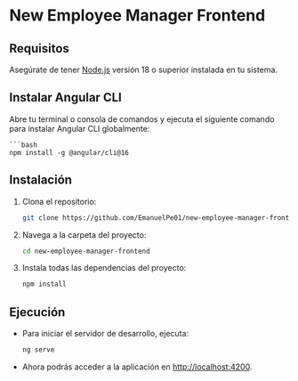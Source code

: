 # New Employee Manager Frontend

## Requisitos

Asegúrate de tener [Node.js](https://nodejs.org/) versión 18 o superior instalada en tu sistema.

## Instalar Angular CLI
Abre tu terminal o consola de comandos y ejecuta el siguiente comando para instalar Angular CLI globalmente:

    ```bash
    npm install -g @angular/cli@16

## Instalación

1. Clona el repositorio:

   ```bash
   git clone https://github.com/EmanuelPe01/new-employee-manager-frontend.git

2. Navega a la carpeta del proyecto:

    ```bash
    cd new-employee-manager-frontend

3. Instala todas las dependencias del proyecto:
    ```bash
    npm install

## Ejecución

- Para iniciar el servidor de desarrollo, ejecuta:
    ```bash
    ng serve

- Ahora podrás acceder a la aplicación en [http://localhost:4200](http://localhost:4200).


